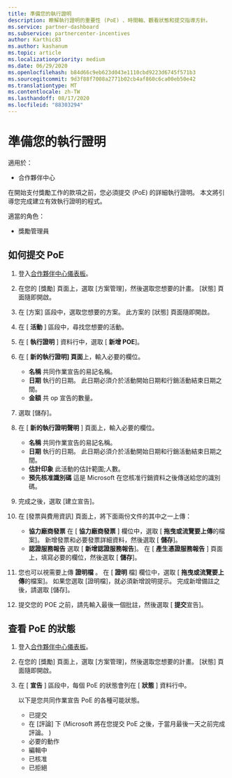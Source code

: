 ```yaml
---
title: 準備您的執行證明
description: 瞭解執行證明的重要性 (PoE) 、時間軸、觀看狀態和提交指導方針。
ms.service: partner-dashboard
ms.subservice: partnercenter-incentives
author: Karthic83
ms.author: kashanum
ms.topic: article
ms.localizationpriority: medium
ms.date: 06/29/2020
ms.openlocfilehash: b84d66c9eb623d043e1110cbd9223d6745f571b3
ms.sourcegitcommit: 9d3f88f7008a2771b02cb4af860c6ca00eb50e42
ms.translationtype: MT
ms.contentlocale: zh-TW
ms.lasthandoff: 08/17/2020
ms.locfileid: "88303294"
---
```

# <a name="prepare-your-proof-of-execution"></a>準備您的執行證明

適用於：

- 合作夥伴中心

在開始支付獎勵工作的款項之前，您必須提交 (PoE) 的詳細執行證明。 本文將引導您完成建立有效執行證明的程式。

適當的角色：

- 獎勵管理員

## <a name="how-to-submit-a-poe"></a>如何提交 PoE

1. 登入[合作夥伴中心儀表板](https://partner.microsoft.com/dashboard/)。

2. 在您的 [獎勵] 頁面上，選取 [方案管理]，然後選取您想要的計畫。 [狀態] 頁面隨即開啟。

3. 在 [方案] 區段中，選取您想要的方案。 此方案的 [狀態] 頁面隨即開啟。

4. 在 [ **活動** ] 區段中，尋找您想要的活動。

5. 在 [ **執行證明** ] 資料行中，選取 [ **新增 POE**]。

6. 在 [ **新的執行證明] 頁面**上，輸入必要的欄位。

   - **名稱**  共同作業宣告的易記名稱。
   - **日期**  執行的日期。 此日期必須介於活動開始日期和行銷活動結束日期之間。
   - **金額**  共 op 宣告的數量。

7. 選取 [儲存]。

8. 在 [ **新的執行證明聲明** ] 頁面上，輸入必要的欄位。

   - **名稱**  共同作業宣告的易記名稱。
   - **日期**  執行的日期。 此日期必須介於活動開始日期和行銷活動結束日期之間。
   - **估計印象**   此活動的估計範圍;人數。
   - **預先核准識別碼**   這是 Microsoft 在您核准行銷資料之後傳送給您的識別碼。

9. 完成之後，選取 [建立宣告]。

10. 在 [發票與費用資訊] 頁面上，將下面兩份文件的其中之一上傳：
    - **協力廠商發票**  在 [ **協力廠商發票** ] 欄位中，選取 [ **拖曳或流覽要上傳**的檔案]。 新增發票和必要發票詳細資料，然後選取 [ **儲存**]。
    - **認證服務報告**  選取 [ **新增認證服務報告**]。 在 [ **產生憑證服務報告** ] 頁面上，填寫必要的欄位，然後選取 [ **儲存**]。

11. 您也可以視需要上傳 **證明檔** 。 在 [ **證明** 檔] 欄位中，選取 [ **拖曳或流覽要上傳**的檔案]。 如果您選取 [證明檔]，就必須新增說明提示。 完成新增備註之後，請選取 [儲存]。

12. 提交您的 POE 之前，請先輸入最後一個批註，然後選取 [ **提交**宣告]。

## <a name="view-the-status-of-a-poe"></a>查看 PoE 的狀態

1. 登入[合作夥伴中心儀表板](https://partner.microsoft.com/dashboard/)。

2. 在您的 [獎勵] 頁面上，選取 [方案管理]，然後選取您想要的計畫。 [狀態] 頁面隨即開啟。

3. 在 [ **宣告** ] 區段中，每個 PoE 的狀態會列在 [ **狀態** ] 資料行中。

   以下是您共同作業宣告 PoE 的各種可能狀態。

   - 已提交
   - 在 [評論] 下 (Microsoft 將在您提交 PoE 之後，于當月最後一天之前完成評論。 ) 
   - 必要的動作
   - 編輯中
   - 已核准
   - 已拒絕
